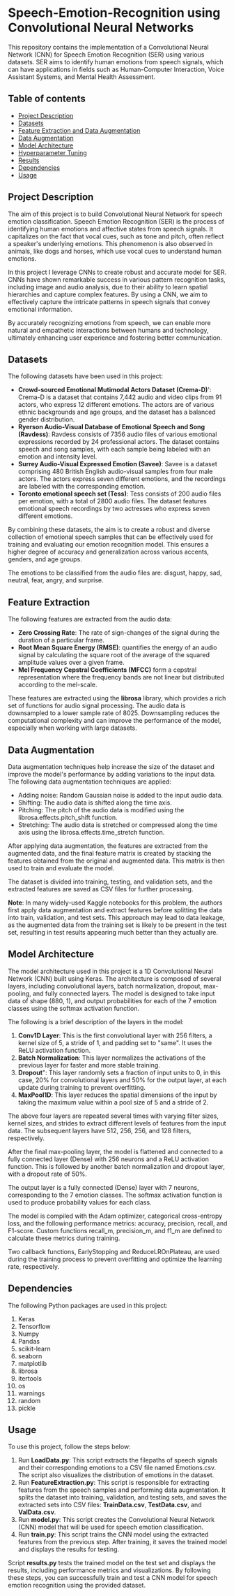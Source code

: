 # Speech-Emotion-Recognition using Convolutional Neural Networks
This repository contains the implementation of a Convolutional Neural Network (CNN) for Speech Emotion Recognition (SER) using various datasets. SER aims to identify human emotions from speech signals, which can have applications in fields such as Human-Computer Interaction, Voice Assistant Systems, and Mental Health Assessment.
## Table of contents
* [Project Description](#project-description)
* [Datasets](#datasets)
* [Feature Extraction and Data Augmentation](#feature-extraction)
* [Data Augmentation](#data-augmentation)
* [Model Architecture](#model-architecture)
* [Hyperparameter Tuning](#hyperparameter-tuning)
* [Results](#results)
* [Dependencies](#dependencies)
* [Usage](#usage)

## Project Description
The aim of this project is to build Convolutional Neural Network for speech emotion classification.
Speech Emotion Recognition (SER) is the process of identifying human emotions and affective states from speech signals. It capitalizes on the fact that vocal cues, such as tone and pitch, often reflect a speaker's underlying emotions. This phenomenon is also observed in animals, like dogs and horses, which use vocal cues to understand human emotions.

In this project I leverage CNNs to create robust and accurate model for SER. CNNs have shown remarkable success in various pattern recognition tasks, including image and audio analysis, due to their ability to learn spatial hierarchies and capture complex features. By using a CNN, we aim to effectively capture the intricate patterns in speech signals that convey emotional information. 

By accurately recognizing emotions from speech, we can enable more natural and empathetic interactions between humans and technology, ultimately enhancing user experience and fostering better communication.

## Datasets
The following datasets have been used in this project:
* **Crowd-sourced Emotional Mutimodal Actors Dataset (Crema-D)**':
Crema-D is a dataset that contains 7,442 audio and video clips from 91 actors, who express 12 different emotions. The actors are of various ethnic backgrounds and age groups, and the dataset has a balanced gender distribution.
* **Ryerson Audio-Visual Database of Emotional Speech and Song (Ravdess)**:
Ravdess consists of 7356 audio files of various emotional expressions recorded by 24 professional actors. The dataset contains speech and song samples, with each sample being labeled with an emotion and intensity level.
* **Surrey Audio-Visual Expressed Emotion (Savee)**:
Savee is a dataset comprising 480 British English audio-visual samples from four male actors. The actors express seven different emotions, and the recordings are labeled with the corresponding emotion.
* **Toronto emotional speech set (Tess)**:
Tess consists of 200 audio files per emotion, with a total of 2800 audio files. The dataset features emotional speech recordings by two actresses who express seven different emotions.


By combining these datasets, the aim is to create a robust and diverse collection of emotional speech samples that can be effectively used for training and evaluating our emotion recognition model. This ensures a higher degree of accuracy and generalization across various accents, genders, and age groups.

The emotions to be classified from the audio files are: disgust, happy, sad, neutral, fear, angry, and surprise.

## Feature Extraction
The following features are extracted from the audio data:
* **Zero Crossing Rate**: The rate of sign-changes of the signal during the duration of a particular frame.
* **Root Mean Square Energy (RMSE)**: quantifies the energy of an audio signal by calculating the square root of the average of the squared amplitude values over a given frame. 
* **Mel Frequency Cepstral Coefficients (MFCC)** form a cepstral representation where the frequency bands are not linear but distributed according to the mel-scale. 

These features are extracted using the **librosa** library, which provides a rich set of functions for audio signal processing. 
The audio data is downsampled to a lower sample rate of 8025. Downsampling reduces the computational complexity and can improve the performance of the model, especially when working with large datasets.

## Data Augmentation
Data augmentation techniques help increase the size of the dataset and improve the model's performance by adding variations to the input data. The following data augmentation techniques are applied:
* Adding noise: Random Gaussian noise is added to the input audio data.
* Shifting: The audio data is shifted along the time axis.
* Pitching: The pitch of the audio data is modified using the librosa.effects.pitch_shift function.
* Stretching: The audio data is stretched or compressed along the time axis using the librosa.effects.time_stretch function.

After applying data augmentation, the features are extracted from the augmented data, and the final feature matrix is created by stacking the features obtained from the original and augmented data. This matrix is then used to train and evaluate the model.

The dataset is divided into training, testing, and validation sets, and the extracted features are saved as CSV files for further processing.

**Note**: In many widely-used Kaggle notebooks for this problem, the authors first apply data augmentation and extract features before splitting the data into train, validation, and test sets. This approach may lead to data leakage, as the augmented data from the training set is likely to be present in the test set, resulting in test results appearing much better than they actually are.



## Model Architecture
The model architecture used in this project is a 1D Convolutional Neural Network (CNN) built using Keras. The architecture is composed of several layers, including convolutional layers, batch normalization, dropout, max-pooling, and fully connected layers. The model is designed to take input data of shape (880, 1), and output probabilities for each of the 7 emotion classes using the softmax activation function.

The following is a brief description of the layers in the model:
1. **Conv1D Layer**: This is the first convolutional layer with 256 filters, a kernel size of 5, a stride of 1, and padding set to "same". It uses the ReLU activation function.
2. **Batch Normalization**: This layer normalizes the activations of the previous layer for faster and more stable training.
3. **Dropout**": This layer randomly sets a fraction of input units to 0, in this case, 20% for convolutional layers and 50% for the output layer, at each update during training to prevent overfitting.
4. **MaxPool1D**: This layer reduces the spatial dimensions of the input by taking the maximum value within a pool size of 5 and a stride of 2.

The above four layers are repeated several times with varying filter sizes, kernel sizes, and strides to extract different levels of features from the input data. The subsequent layers have 512, 256, 256, and 128 filters, respectively.

After the final max-pooling layer, the model is flattened and connected to a fully connected layer (Dense) with 256 neurons and a ReLU activation function. This is followed by another batch normalization and dropout layer, with a dropout rate of 50%.

The output layer is a fully connected (Dense) layer with 7 neurons, corresponding to the 7 emotion classes. The softmax activation function is used to produce probability values for each class.

The model is compiled with the Adam optimizer, categorical cross-entropy loss, and the following performance metrics: accuracy, precision, recall, and F1-score. Custom functions recall_m, precision_m, and f1_m are defined to calculate these metrics during training.

Two callback functions, EarlyStopping and ReduceLROnPlateau, are used during the training process to prevent overfitting and optimize the learning rate, respectively.

## Dependencies
The following Python packages are used in this project:
1. Keras
2. Tensorflow
3. Numpy
4. Pandas
5. scikit-learn
6. seaborn
7. matplotlib
8. librosa
9. itertools
10. os
11. warnings
12. random
13. pickle

## Usage
To use this project, follow the steps below:
1. Run **LoadData.py**: This script extracts the filepaths of speech signals and their corresponding emotions to a CSV file named Emotions.csv. The script also visualizes the distribution of emotions in the dataset.
2. Run **FeatureExtraction.py**: This script is responsible for extracting features from the speech samples and performing data augmentation. It splits the dataset into training, validation, and testing sets, and saves the extracted sets into CSV files: **TrainData.csv**, **TestData.csv**, and **ValData.csv**.
3. Run **model.py**: This script creates the Convolutional Neural Network (CNN) model that will be used for speech emotion classification.
4. Run **train.py**: This script trains the CNN model using the extracted features from the previous step. After training, it saves the trained model and displays the results for testing.

Script **results.py** tests the trained model on the test set and displays the results, including performance metrics and visualizations. 
By following these steps, you can successfully train and test a CNN model for speech emotion recognition using the provided dataset.
